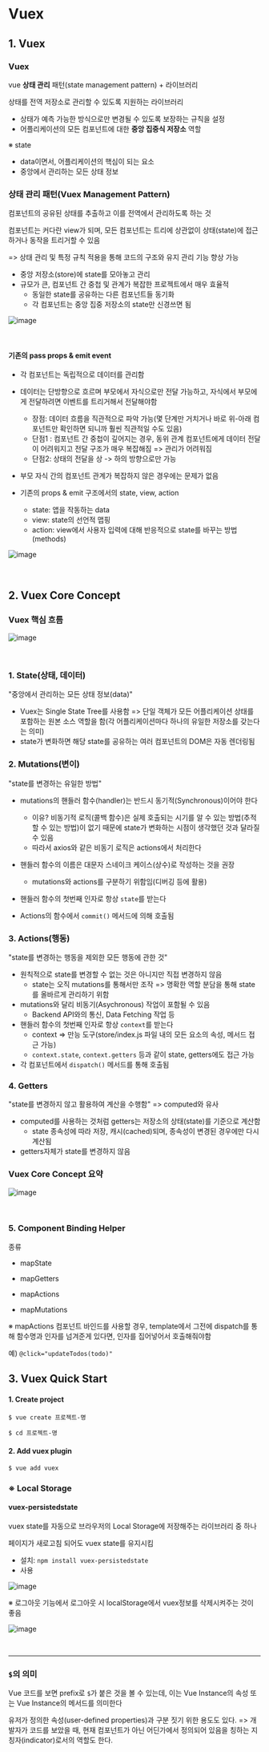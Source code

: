 # Vuex

## 1. Vuex

### Vuex

vue **상태 관리** 패턴(state management pattern) + 라이브러리

상태를 전역 저장소로 관리할 수 있도록 지원하는 라이브러리

- 상태가 예측 가능한 방식으로만 변경될 수 있도록 보장하는 규칙을 설정
- 어플리케이션의 모든 컴포넌트에 대한 **중앙 집중식 저장소** 역할



※ state

- data이면서, 어플리케이션의 핵심이 되는 요소
- 중앙에서 관리하는 모든 상태 정보



### 상태 관리 패턴(Vuex Management Pattern)

컴포넌트의 공유된 상태를 추출하고 이를 전역에서 관리하도록 하는 것

컴포넌트는 커다란 view가 되며, 모든 컴포넌트는 트리에 상관없이 상태(state)에 접근하거나 동작을 트리거할 수 있음

=> 상태 관리 및 특정 규칙 적용을 통해 코드의 구조와 유지 관리 기능 향상 가능



- 중앙 저장소(store)에 state를 모아놓고 관리
- 규모가 큰, 컴포넌트 간 중첩 및 관계가 복잡한 프로젝트에서 매우 효율적
  - 동일한 state를 공유하는 다른 컴포넌트들 동기화
  - 각 컴포넌트는 중앙 집중 저장소의 state만 신경쓰면 됨



![image](https://user-images.githubusercontent.com/93081720/167895656-3a56beea-9c88-41c1-90a2-53ce6f8b922e.png)

<br>

#### 기존의 pass props & emit event

- 각 컴포넌트는 독립적으로 데이터를 관리함

- 데이터는 단방향으로 흐르며 부모에서 자식으로만 전달 가능하고, 자식에서 부모에게 전달하려면 이벤트를 트리거해서 전달해야함
  - 장점: 데이터 흐름을 직관적으로 파악 가능(몇 단계만 거치거나 바로 위-아래 컴포넌트만 확인하면 되니까 훨씬 직관적일 수도 있음)
  - 단점1 : 컴포넌트 간 중첩이 깊어지는 경우, 동위 관계 컴포넌트에게 데이터 전달이 어려워지고 전달 구조가 매우 복잡해짐 => 관리가 어려워짐
  - 단점2: 상태의 전달을 상 -> 하의 방향으로만 가능

- 부모 자식 간의 컴포넌트 관계가 복잡하지 않은 경우에는 문제가 없음
- 기존의 props & emit 구조에서의 state, view, action
  - state: 앱을 작동하는 data
  - view: state의 선언적 맵핑
  - action: view에서 사용자 입력에 대해 반응적으로 state를 바꾸는 방법(methods)

![image](https://user-images.githubusercontent.com/93081720/168056989-e85736ed-1b43-460e-b5c9-facd305c6a44.png)

<br>

## 2. Vuex Core Concept

### Vuex 핵심 흐름

![image](https://user-images.githubusercontent.com/93081720/168054409-754f6b11-5c71-4c46-b8b7-794902b54701.png)

<br>

### 1. State(상태, 데이터)

"중앙에서 관리하는 모든 상태 정보(data)"

- Vuex는 Single State Tree를 사용함 => 단일 객체가 모든 어플리케이션 상태를 포함하는 원본 소스 역할을 함(각 어플리케이션마다 하나의 유일한 저장소를 갖는다는 의미)
- state가 변화하면 해당 state를 공유하는 여러 컴포넌트의 DOM은 자동 렌더링됨



### 2. Mutations(변이)

"state를 변경하는 유일한 방법"

- mutations의 핸들러 함수(handler)는 반드시 동기적(Synchronous)이어야 한다
  - 이유? 비동기적 로직(콜백 함수)은 실제 호출되는 시기를 알 수 있는 방법(추적할 수 있는 방법)이 없기 때문에 state가 변화하는 시점이 생각했던 것과 달라질 수 있음
  - 따라서 axios와 같은 비동기 로직은 actions에서 처리한다
- 핸들러 함수의 이름은 대문자 스네이크 케이스(상수)로 작성하는 것을 권장
  - mutations와 actions를 구분하기 위함임(디버깅 등에 활용)

- 핸들러 함수의 첫번째 인자로 항상 `state`를 받는다
- Actions의 함수에서 `commit()` 메서드에 의해 호출됨



### 3. Actions(행동)

"state를 변경하는 행동을 제외한 모든 행동에 관한 것"

- 원칙적으로 state를 변경할 수 없는 것은 아니지만 직접 변경하지 않음
  - state는 오직 mutations를 통해서만 조작 => 명확한 역할 분담을 통해 state를 올바르게 관리하기 위함
- mutations와 달리 비동기(Asychronous) 작업이 포함될 수 있음
  - Backend API와의 통신, Data Fetching 작업 등
- 핸들러 함수의 첫번째 인자로 항상 `context`를 받는다
  - context => 만능 도구(store/index.js 파일 내의 모든 요소의 속성, 메서드 접근 가능)
  - `context.state`, `context.getters` 등과 같이 state, getters에도 접근 가능
- 각 컴포넌트에서 `dispatch()` 메서드를 통해 호출됨



### 4. Getters

"state를 변경하지 않고 활용하여 계산을 수행함" => computed와 유사

- computed를 사용하는 것처럼 getters는 저장소의 상태(state)를 기준으로 계산함
  - state 종속성에 따라 저장, 캐시(cached)되며, 종속성이 변경된 경우에만 다시 계산됨
- getters자체가 state를 변경하지 않음



### Vuex Core Concept 요약

![image](https://user-images.githubusercontent.com/93081720/167834134-9340b080-7009-45b5-aa86-8b2e972c6049.png)

<br>

### 5. Component Binding Helper

종류

- mapState

- mapGetters
- mapActions
- mapMutations



※ mapActions 컴포넌트 바인드를 사용할 경우, template에서 그전에 dispatch를 통해 함수명과 인자를 넘겨준게 있다면, 인자를 집어넣어서 호출해줘야함

예) `@click="updateTodos(todo)"`



## 3. Vuex Quick Start

#### 1. Create project

`$ vue create 프로젝트-명`

`$ cd 프로젝트-명`



#### 2. Add vuex plugin

`$ vue add vuex`



### ※ Local Storage

#### vuex-persistedstate

vuex state를 자동으로 브라우저의 Local Storage에 저장해주는 라이브러리 중 하나

페이지가 새로고침 되어도 vuex state를 유지시킴

- 설치: `npm install vuex-persistedstate`
- 사용

![image](https://user-images.githubusercontent.com/93081720/168064476-d5f71397-f3e8-452a-9ffb-207b6a73c565.png)



※ 로그아웃 기능에서 로그아웃 시 localStorage에서 vuex정보를 삭제시켜주는 것이 좋음

![image](https://user-images.githubusercontent.com/93081720/170069407-a3368558-8a65-44dd-88a8-c34c73388287.png)

<br>

-----

### `$`의 의미

Vue 코드를 보면 prefix로 `$`가 붙은 것을 볼 수 있는데, 이는 Vue Instance의 속성 또는 Vue Instance의 메서드를 의미한다

유저가 정의한 속성(user-defined properties)과 구분 짓기 위한 용도도 있다. => 개발자가 코드를 보았을 때, 현재 컴포넌트가 아닌 어딘가에서 정의되어 있음을 칭하는 지칭자(indicator)로서의 역할도 한다.
